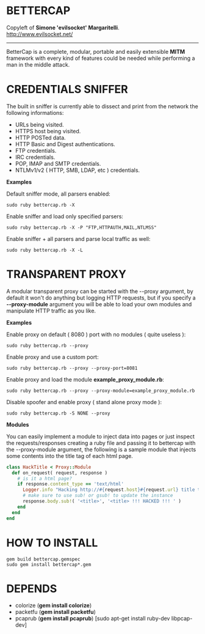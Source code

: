 BETTERCAP
==

Copyleft of **Simone 'evilsocket' Margaritelli**.  
http://www.evilsocket.net/

---

BetterCap is a complete, modular, portable and easily extensible **MITM** framework with every kind of features could
be needed while performing a man in the middle attack.

CREDENTIALS SNIFFER
===

The built in sniffer is currently able to dissect and print from the network the following informations:

- URLs being visited.
- HTTPS host being visited.
- HTTP POSTed data.
- HTTP Basic and Digest authentications.
- FTP credentials.
- IRC credentials.
- POP, IMAP and SMTP credentials.
- NTLMv1/v2 ( HTTP, SMB, LDAP, etc ) credentials.

**Examples**

Default sniffer mode, all parsers enabled:
    
    sudo ruby bettercap.rb -X
    
Enable sniffer and load only specified parsers:
    
    sudo ruby bettercap.rb -X -P "FTP,HTTPAUTH,MAIL,NTLMSS"

Enable sniffer + all parsers and parse local traffic as well:
    
    sudo ruby bettercap.rb -X -L
    
TRANSPARENT PROXY
===

A modular transparent proxy can be started with the --proxy argument, by default it won't do anything 
but logging HTTP requests, but if you specify a **--proxy-module** argument you will be able to load
your own modules and manipulate HTTP traffic as you like.  

**Examples**

Enable proxy on default ( 8080 ) port with no modules ( quite useless ): 
    
    sudo ruby bettercap.rb --proxy

Enable proxy and use a custom port:
    
    sudo ruby bettercap.rb --proxy --proxy-port=8081
    
Enable proxy and load the module **example_proxy_module.rb**:
    
    sudo ruby bettercap.rb --proxy --proxy-module=example_proxy_module.rb

Disable spoofer and enable proxy ( stand alone proxy mode ):

    sudo ruby bettercap.rb -S NONE --proxy

**Modules**

You can easily implement a module to inject data into pages or just inspect the
requests/responses creating a ruby file and passing it to bettercap with the --proxy-module argument, 
the following is a sample module that injects some contents into the title tag of each html page.

```ruby
class HackTitle < Proxy::Module
  def on_request( request, response )
    # is it a html page?
    if response.content_type == 'text/html'
      Logger.info "Hacking http://#{request.host}#{request.url} title tag"
      # make sure to use sub! or gsub! to update the instance
      response.body.sub!( '<title>', '<title> !!! HACKED !!! ' )
    end
  end
end
```

HOW TO INSTALL
===

    gem build bettercap.gemspec
    sudo gem install bettercap*.gem

DEPENDS
===

- colorize (**gem install colorize**)
- packetfu (**gem install packetfu**)
- pcaprub  (**gem install pcaprub**) [sudo apt-get install ruby-dev libpcap-dev]

